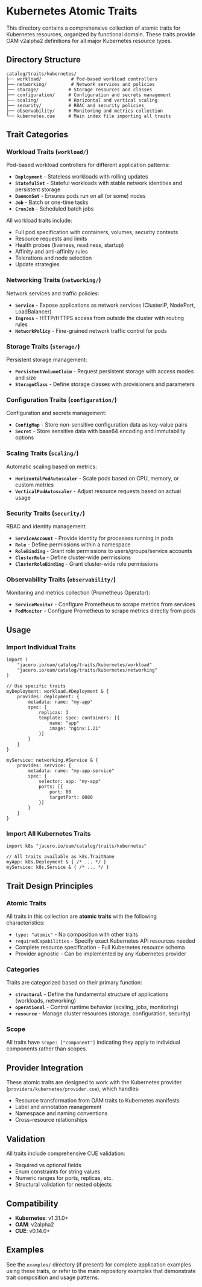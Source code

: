 # Kubernetes Atomic Traits

This directory contains a comprehensive collection of atomic traits for Kubernetes resources, organized by functional domain. These traits provide OAM v2alpha2 definitions for all major Kubernetes resource types.

## Directory Structure

```
catalog/traits/kubernetes/
├── workload/           # Pod-based workload controllers
├── networking/         # Network services and policies
├── storage/           # Storage resources and classes  
├── configuration/     # Configuration and secrets management
├── scaling/           # Horizontal and vertical scaling
├── security/          # RBAC and security policies
├── observability/     # Monitoring and metrics collection
└── kubernetes.cue     # Main index file importing all traits
```

## Trait Categories

### Workload Traits (`workload/`)

Pod-based workload controllers for different application patterns:

- **`Deployment`** - Stateless workloads with rolling updates
- **`StatefulSet`** - Stateful workloads with stable network identities and persistent storage
- **`DaemonSet`** - Ensures pods run on all (or some) nodes
- **`Job`** - Batch or one-time tasks
- **`CronJob`** - Scheduled batch jobs

All workload traits include:
- Full pod specification with containers, volumes, security contexts
- Resource requests and limits
- Health probes (liveness, readiness, startup)  
- Affinity and anti-affinity rules
- Tolerations and node selection
- Update strategies

### Networking Traits (`networking/`)

Network services and traffic policies:

- **`Service`** - Expose applications as network services (ClusterIP, NodePort, LoadBalancer)
- **`Ingress`** - HTTP/HTTPS access from outside the cluster with routing rules
- **`NetworkPolicy`** - Fine-grained network traffic control for pods

### Storage Traits (`storage/`)

Persistent storage management:

- **`PersistentVolumeClaim`** - Request persistent storage with access modes and size
- **`StorageClass`** - Define storage classes with provisioners and parameters

### Configuration Traits (`configuration/`)

Configuration and secrets management:

- **`ConfigMap`** - Store non-sensitive configuration data as key-value pairs
- **`Secret`** - Store sensitive data with base64 encoding and immutability options

### Scaling Traits (`scaling/`)

Automatic scaling based on metrics:

- **`HorizontalPodAutoscaler`** - Scale pods based on CPU, memory, or custom metrics
- **`VerticalPodAutoscaler`** - Adjust resource requests based on actual usage

### Security Traits (`security/`)

RBAC and identity management:

- **`ServiceAccount`** - Provide identity for processes running in pods
- **`Role`** - Define permissions within a namespace
- **`RoleBinding`** - Grant role permissions to users/groups/service accounts
- **`ClusterRole`** - Define cluster-wide permissions
- **`ClusterRoleBinding`** - Grant cluster-wide role permissions

### Observability Traits (`observability/`)

Monitoring and metrics collection (Prometheus Operator):

- **`ServiceMonitor`** - Configure Prometheus to scrape metrics from services
- **`PodMonitor`** - Configure Prometheus to scrape metrics directly from pods

## Usage

### Import Individual Traits

```cue
import (
    "jacero.io/oam/catalog/traits/kubernetes/workload"
    "jacero.io/oam/catalog/traits/kubernetes/networking"
)

// Use specific traits
myDeployment: workload.#Deployment & {
    provides: deployment: {
        metadata: name: "my-app"
        spec: {
            replicas: 3
            template: spec: containers: [{
                name: "app"
                image: "nginx:1.21"
            }]
        }
    }
}

myService: networking.#Service & {
    provides: service: {
        metadata: name: "my-app-service"  
        spec: {
            selector: app: "my-app"
            ports: [{
                port: 80
                targetPort: 8080
            }]
        }
    }
}
```

### Import All Kubernetes Traits

```cue
import k8s "jacero.io/oam/catalog/traits/kubernetes"

// All traits available as k8s.TraitName
myApp: k8s.Deployment & { /* ... */ }
myService: k8s.Service & { /* ... */ }
```

## Trait Design Principles

### Atomic Traits

All traits in this collection are **atomic traits** with the following characteristics:

- `type: "atomic"` - No composition with other traits
- `requiredCapabilities` - Specify exact Kubernetes API resources needed
- Complete resource specification - Full Kubernetes resource schema
- Provider agnostic - Can be implemented by any Kubernetes provider

### Categories

Traits are categorized based on their primary function:

- **`structural`** - Define the fundamental structure of applications (workloads, networking)
- **`operational`** - Control runtime behavior (scaling, jobs, monitoring)  
- **`resource`** - Manage cluster resources (storage, configuration, security)

### Scope

All traits have `scope: ["component"]` indicating they apply to individual components rather than scopes.

## Provider Integration

These atomic traits are designed to work with the Kubernetes provider (`providers/kubernetes/provider.cue`), which handles:

- Resource transformation from OAM traits to Kubernetes manifests
- Label and annotation management
- Namespace and naming conventions
- Cross-resource relationships

## Validation

All traits include comprehensive CUE validation:

- Required vs optional fields
- Enum constraints for string values  
- Numeric ranges for ports, replicas, etc.
- Structural validation for nested objects

## Compatibility

- **Kubernetes**: v1.31.0+
- **OAM**: v2alpha2
- **CUE**: v0.14.0+

## Examples

See the `examples/` directory (if present) for complete application examples using these traits, or refer to the main repository examples that demonstrate trait composition and usage patterns.